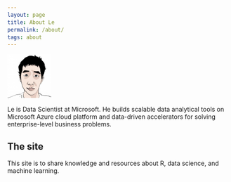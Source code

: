```yaml
---
layout: page
title: About Le
permalink: /about/
tags: about
---
```


<img class="col one right" src="/images/prof_pic_le.jpg" height="100" width="100">

<p>Le is Data Scientist at Microsoft. He builds scalable data analytical
tools on Microsoft Azure cloud platform and data-driven accelerators for solving enterprise-level business
problems.</p> 

<h2>The site</h2>

<p>This site is to share knowledge and resources about R, data science, and machine learning. </p>
